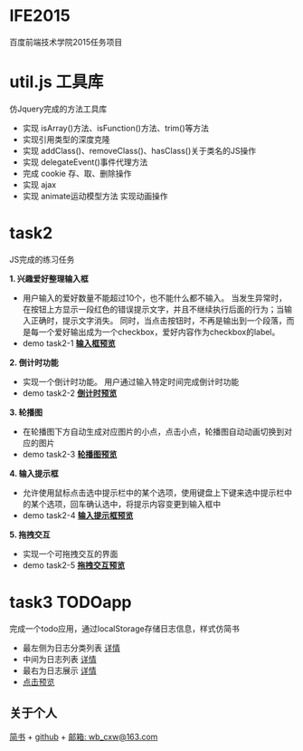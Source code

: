 IFE2015
=================
百度前端技术学院2015任务项目

util.js 工具库
=================
仿Jquery完成的方法工具库
 + 实现 isArray()方法、isFunction()方法、trim()等方法
 + 实现引用类型的深度克隆
 + 实现 addClass()、removeClass()、hasClass()关于类名的JS操作
 + 实现 delegateEvent()事件代理方法
 + 完成 cookie 存、取、删除操作
 + 实现 ajax
 + 实现 animate运动模型方法 实现动画操作

task2
=================
JS完成的练习任务

**1. 兴趣爱好整理输入框**
 + 用户输入的爱好数量不能超过10个，也不能什么都不输入。
当发生异常时，在按钮上方显示一段红色的错误提示文字，并且不继续执行后面的行为；当输入正确时，提示文字消失。
同时，当点击按钮时，不再是输出到一个段落，而是每一个爱好输出成为一个checkbox，爱好内容作为checkbox的label。
 + demo task2-1 **[输入框预览](http://htmlpreview.github.io/?https://github.com/CHANxw/IFE2015/blob/master/task002/task0002_1.html)**

**2. 倒计时功能**
 + 实现一个倒计时功能。
 用户通过输入特定时间完成倒计时功能
 + demo task2-2 **[倒计时预览](http://htmlpreview.github.io/?https://github.com/CHANxw/IFE2015/blob/master/task002/task0002_2.html)**
 
**3. 轮播图**
 + 在轮播图下方自动生成对应图片的小点，点击小点，轮播图自动动画切换到对应的图片
 + demo task2-3 **[轮播图预览](http://htmlpreview.github.io/?https://github.com/CHANxw/IFE2015/blob/master/task002/task0002_3.html)**
 
**4. 输入提示框**
 + 允许使用鼠标点击选中提示栏中的某个选项，使用键盘上下键来选中提示栏中的某个选项，回车确认选中，将提示内容变更到输入框中
 + demo task2-4 **[输入提示框预览](http://htmlpreview.github.io/?https://github.com/CHANxw/IFE2015/blob/master/task002/task0002_4.html)**
 
**5. 拖拽交互**
 + 实现一个可拖拽交互的界面
 + demo task2-5 **[拖拽交互预览](http://htmlpreview.github.io/?https://github.com/CHANxw/IFE2015/blob/master/task002/task0002_5.html)**

task3 TODOapp
=================
完成一个todo应用，通过localStorage存储日志信息，样式仿简书
 + 最左侧为日志分类列表 [详情](http://www.jianshu.com/p/3507f0c92c94)
 + 中间为日志列表 [详情](http://www.jianshu.com/p/819245004ca7)
 + 最右为日志展示 [详情](http://www.jianshu.com/p/b28a68b2874e)
 + [点击预览](http://htmlpreview.github.io/?https://github.com/CHANxw/IFE2015/blob/master/task003/index.html)
 
关于个人
--------
[简书](http://www.jianshu.com/u/e73691f972bb) + [github](https://github.com/CHANxw) + [邮箱: wb_cxw@163.com](http://mail.163.com/)
